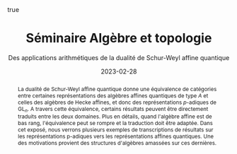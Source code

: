 ﻿---
subtitle:  Des applications arithmétiques de la dualité de Schur-Weyl affine quantique

title:  Séminaire Algèbre et topologie

event_url: https://irma.math.unistra.fr/seminaires/seminaire-algebre-et-topologie.html

location: IRMA - Strasbourg
address:

  city: 

  country: France

#summary: An example talk using Academic's Markdown slides feature.
abstract: La dualité de Schur-Weyl affine quantique donne une équivalence de catégories entre certaines représentations des algèbres affines quantiques de type $A$ et celles des algèbres de Hecke affines, et donc des représentations $p$-adiques de $\mathrm{GL}_n$. A travers cette équivalence, certains résultats peuvent être directement traduits entre les deux domaines. Plus en détails, quand l'algèbre affine est de bas rang, l'équivalence peut se rompre et la traduction doit être adaptée. Dans cet exposé, nous verrons plusieurs exemples de transcriptions de résultats sur les représentations p-adiques vers les représentations affines quantiques. Une des motivations provient des structures d'algèbres amassées sur ces dernières. 

# Talk start and end times.
#   End time can optionally be hidden by prefixing the line with `#`.
date: "2023-02-28"
#date_end: "2030-06-01T15:00:00Z"
all_day: true

# Schedule page publish date (NOT talk date).
publishDate: "2020-01-17"

authors: []
tags: []

# Is this a featured talk? (true/false)
featured: true

image:
  caption: 'Image credit: [**Unsplash**](https://unsplash.com/photos/bzdhc5b3Bxs)'
  focal_point: Right

links:
# - icon: twitter
#  icon_pack: fab
#  name: Follow
#  url: https://twitter.com/georgecushen
url_code: ""
url_pdf: ""
url_slides: ""
url_video: ""

# Markdown Slides (optional).
#   Associate this talk with Markdown slides.
#   Simply enter your slide deck's filename without extension.
#   E.g. `slides = "example-slides"` references `content/slides/example-slides.md`.
#   Otherwise, set `slides = ""`.
slides :

# Projects (optional).
#   Associate this post with one or more of your projects.
#   Simply enter your project's folder or file name without extension.
#   E.g. `projects = ["internal-project"]` references `content/project/deep-learning/index.md`.
#   Otherwise, set `projects = []`.
projects :

# Enable math on this page?
math: true
---

